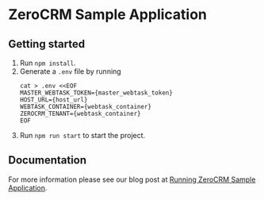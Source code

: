 # ZeroCRM Sample Application

## Getting started

1. Run `npm install`.
2. Generate a `.env` file by running 
    ```
    cat > .env <<EOF
    MASTER_WEBTASK_TOKEN={master_webtask_token}
    HOST_URL={host_url}
    WEBTASK_CONTAINER={webtask_container}
    ZEROCRM_TENANT={webtask_container}
    EOF
    ```
3. Run `npm run start` to start the project.

## Documentation

For more information please see our blog post at [Running ZeroCRM Sample Application](https://auth0.com/extend/docs/getting-started#sample-application).


